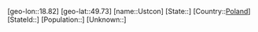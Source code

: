 ﻿---
location: [49.73,18.82]
type: City
tags:
- geo/City


SpocWebEntityId: 35136
isDeleted: false
confidential: public

---
[geo-lon::18.82]
[geo-lat::49.73]
[name::Ustcon]
[State::]
[Country::[Poland](geo/Continent/Europe/Poland.md)]
[StateId::]
[Population::]
[Unknown::]

